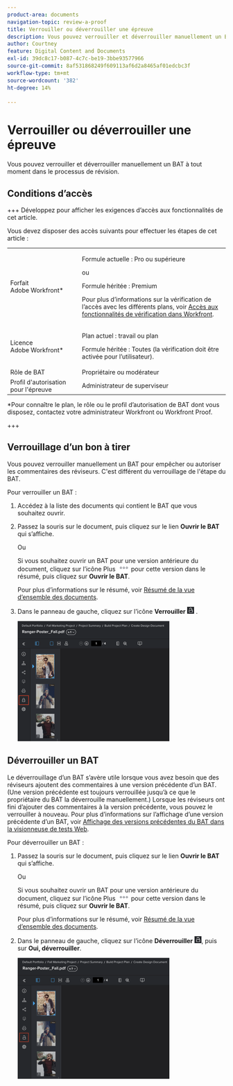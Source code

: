 ```yaml
---
product-area: documents
navigation-topic: review-a-proof
title: Verrouiller ou déverrouiller une épreuve
description: Vous pouvez verrouiller et déverrouiller manuellement un BAT à tout moment dans le processus de révision.
author: Courtney
feature: Digital Content and Documents
exl-id: 39dc8c17-b087-4c7c-be19-3bbe93577966
source-git-commit: 8af531868249f609113af6d2a8465af01edcbc3f
workflow-type: tm+mt
source-wordcount: '382'
ht-degree: 14%

---
```


# Verrouiller ou déverrouiller une épreuve

Vous pouvez verrouiller et déverrouiller manuellement un BAT à tout moment dans le processus de révision.

## Conditions d’accès

+++ Développez pour afficher les exigences d’accès aux fonctionnalités de cet article.

Vous devez disposer des accès suivants pour effectuer les étapes de cet article :

<table style="table-layout:auto"> 
 <col> 
 <col> 
 <tbody> 
  <tr> 
   <td role="rowheader">Forfait Adobe Workfront*</td> 
   <td> <p>Formule actuelle : Pro ou supérieure</p> <p>ou</p> <p>Formule héritée : Premium</p> <p>Pour plus d’informations sur la vérification de l’accès avec les différents plans, voir <a href="/help/quicksilver/administration-and-setup/manage-workfront/configure-proofing/access-to-proofing-functionality.md" class="MCXref xref">Accès aux fonctionnalités de vérification dans Workfront</a>.</p> </td> 
  </tr> 
  <tr> 
   <td role="rowheader">Licence Adobe Workfront*</td> 
   <td> <p>Plan actuel : travail ou plan</p> <p>Formule héritée : Toutes (la vérification doit être activée pour l’utilisateur).</p> </td> 
  </tr> 
  <tr> 
   <td role="rowheader">Rôle de BAT</td> 
   <td>Propriétaire ou modérateur</td> 
  </tr> 
  <tr> 
   <td role="rowheader">Profil d'autorisation pour l'épreuve </td> 
   <td>Administrateur de superviseur</td> 
  </tr> 
 </tbody> 
</table>

&#42;Pour connaître le plan, le rôle ou le profil d’autorisation de BAT dont vous disposez, contactez votre administrateur Workfront ou Workfront Proof.

+++

## Verrouillage d’un bon à tirer

Vous pouvez verrouiller manuellement un BAT pour empêcher ou autoriser les commentaires des réviseurs. C&#39;est différent du verrouillage de l&#39;étape du BAT.

Pour verrouiller un BAT :

1. Accédez à la liste des documents qui contient le BAT que vous souhaitez ouvrir.
1. Passez la souris sur le document, puis cliquez sur le lien **Ouvrir le BAT** qui s’affiche.

   Ou

   Si vous souhaitez ouvrir un BAT pour une version antérieure du document, cliquez sur l’icône Plus ![](assets/more-icon.png) pour cette version dans le résumé, puis cliquez sur **Ouvrir le BAT**.

   Pour plus d’informations sur le résumé, voir [Résumé de la vue d’ensemble des documents](../../../../documents/managing-documents/summary-for-documents.md).

1. Dans le panneau de gauche, cliquez sur l’icône **Verrouiller** ![](assets/unlock-proof-icon.png) .

   ![](assets/lock-proof-350x277.png)

## Déverrouiller un BAT

Le déverrouillage d’un BAT s’avère utile lorsque vous avez besoin que des réviseurs ajoutent des commentaires à une version précédente d’un BAT. (Une version précédente est toujours verrouillée jusqu’à ce que le propriétaire du BAT la déverrouille manuellement.) Lorsque les réviseurs ont fini d’ajouter des commentaires à la version précédente, vous pouvez le verrouiller à nouveau. Pour plus d’informations sur l’affichage d’une version précédente d’un BAT, voir [Affichage des versions précédentes du BAT dans la visionneuse de tests Web](../../../../workfront-proof/wp-work-proofsfiles/review-proofs-wpv/view-previous-proof-versions.md).

Pour déverrouiller un BAT :

1. Passez la souris sur le document, puis cliquez sur le lien **Ouvrir le BAT** qui s’affiche.

   Ou

   Si vous souhaitez ouvrir un BAT pour une version antérieure du document, cliquez sur l’icône Plus ![](assets/more-icon.png) pour cette version dans le résumé, puis cliquez sur **Ouvrir le BAT**.

   Pour plus d’informations sur le résumé, voir [Résumé de la vue d’ensemble des documents](../../../../documents/managing-documents/summary-for-documents.md).

1. Dans le panneau de gauche, cliquez sur l’icône **Déverrouiller** ![](assets/unlock-proof-icon.png), puis sur **Oui, déverrouiller**.

   ![](assets/copy-of-unlock-proof-350x279.png)
